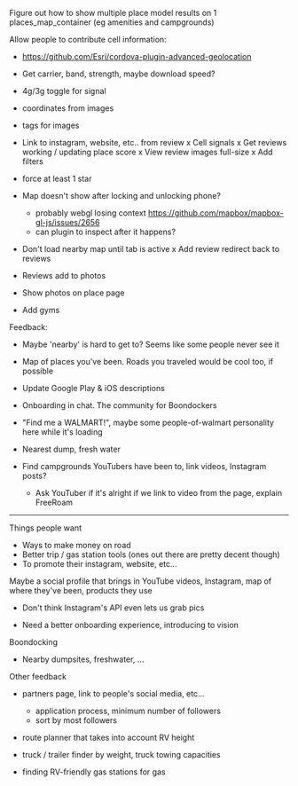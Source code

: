 Figure out how to show multiple place model results on 1 places_map_container (eg amenities and campgrounds)

Allow people to contribute cell information:
  - https://github.com/Esri/cordova-plugin-advanced-geolocation
  - Get carrier, band, strength, maybe download speed?

- 4g/3g toggle for signal
- coordinates from images
- tags for images
- Link to instagram, website, etc.. from review
x Cell signals
x Get reviews working / updating place score
x View review images full-size
x Add filters
- force at least 1 star
- Map doesn't show after locking and unlocking phone?
  - probably webgl losing context https://github.com/mapbox/mapbox-gl-js/issues/2656
  - can plugin to inspect after it happens?
- Don't load nearby map until tab is active
x Add review redirect back to reviews
- Reviews add to photos
- Show photos on place page
- Add gyms


Feedback:
- Maybe 'nearby' is hard to get to? Seems like some people never see it
- Map of places you've been. Roads you traveled would be cool too, if possible


- Update Google Play & iOS descriptions
- Onboarding in chat. The community for Boondockers
- "Find me a WALMART!", maybe some people-of-walmart personality here while it's loading
- Nearest dump, fresh water
- Find campgrounds YouTubers have been to, link videos, Instagram posts?
  - Ask YouTuber if it's alright if we link to video from the page, explain FreeRoam

---

Things people want
- Ways to make money on road
- Better trip / gas station tools (ones out there are pretty decent though)
- To promote their instagram, website, etc...

Maybe a social profile that brings in YouTube videos, Instagram, map of where they've been, products they use
  - Don't think Instagram's API even lets us grab pics

- Need a better onboarding experience, introducing to vision

Boondocking
- Nearby dumpsites, freshwater, ...

Other feedback
- partners page, link to people's social media, etc...
  - application process, minimum number of followers
  - sort by most followers

- route planner that takes into account RV height
- truck / trailer finder by weight, truck towing capacities
- finding RV-friendly gas stations for gas
